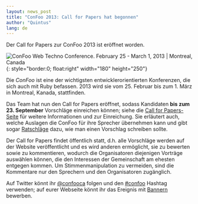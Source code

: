 ```yaml
---
layout: news_post
title: "ConFoo 2013: Call for Papers hat begonnen"
author: "Quintus"
lang: de
---
```


Der Call for Papers zur ConFoo 2013 ist eröffnet worden.

![ConFoo Web Techno Conference. February 25 - March  1, 2013 | Montreal,
Canada](http://confoo.ca/images/propaganda/2013/en/t-ruby.jpg){:
style="border:0; float:right" width="180" height="250"}

Die *ConFoo* ist eine der wichtigsten entwicklerorientierten
Konferenzen, die sich auch mit Ruby befassen. 2013 wird sie vom 25.
Februar bis zum 1. März in Montreal, Kanada, stattfinden.

Das Team hat nun den Call for Papers eröffnet, sodass Kandidaten **bis
zum 23. September** Vorschläge einreichen können; siehe die [Call for
Papers-Seite][1] für weitere Informationen und zur Einreichung. Sie
erläutert auch, welche Auslagen die ConFoo für ihre Sprecher übernehmen
kann und gibt sogar [Ratschläge][2] dazu, wie man einen Vorschlag
schreiben sollte.

Der Call for Papers findet öffentlich statt, d.h. alle Vorschläge werden
auf der Website veröffentlicht und es wird anderen ermöglicht, sie zu
bewerten sowie zu kommentieren, wodurch die Organisatoren diejenigen
Vorträge auswählen können, die den Interessen der Gemeinschaft am
ehesten entgegen kommen. Um Stimmenmanipulation zu vermeiden, sind die
Kommentare nur den Sprechern und den Organisatoren zugänglich.

Auf Twitter könnt ihr [@confooca][3] folgen und den [#confoo][4] Hashtag
verwenden; auf eurer Webseite könnt ihr das Ereignis mit [Bannern][5]
bewerben.



[1]: http://confoo.ca/en/call-for-papers
[2]: http://confoo.ca/en/call-for-papers/guidelines
[3]: http://twitter.com/confooca
[4]: http://twitter.com/#!/search/%23confoo
[5]: http://confoo.ca/en/propaganda
